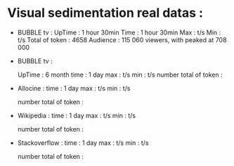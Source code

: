 # Visual sedimentation real datas : 

* BUBBLE tv : 
  UpTime : 1 hour 30min
  Time : 1 hour 30min
  Max : t/s
  Min : t/s
  Total of token : 4658 
  Audience : 115 060 viewers, with peaked at 708 000


* BUBBLE tv : 

  UpTime : 6 month 
  time : 1 day 
  max : t/s
  min : t/s 
  number total of token :

* Allocine : 
  time : 1 day 
  max : t/s
  min : t/s 
  
  number total of token :

* Wikipedia : 
  time : 1 day 
  max : t/s
  min : t/s 
  
  number total of token :


* Stackoverflow : 
  time : 1 day 
  max : t/s
  min : t/s
  
  number total of token :
